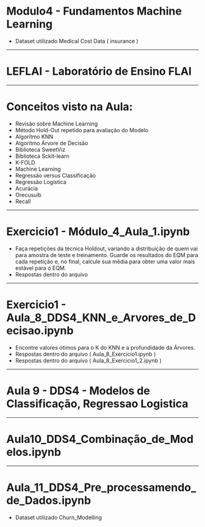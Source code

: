 # Modulo4 - Fundamentos Machine Learning
* Dataset utilizado Medical Cost Data ( insurance )
---
# LEFLAI - Laboratório de Ensino FLAI
---
# Conceitos visto na Aula:
- Revisão sobre Machine Learning
- Método Hold-Out repetido para avaliação do Modelo
- Algoritmo KNN
- Algoritmo Árvore de Decisão
- Biblioteca SweetViz
- Biblioteca Sckit-learn
- K-FOLD
- Machine Learning
- Regressão versus Classificação
- Regressão Logística
- Acurácia
- Orecusuib
- Recall

---
# Exercicio1 - Módulo_4_Aula_1.ipynb
  * Faça repetições da técnica Holdout, variando a distribuição de quem vai para amostra de teste e treinamento. Guarde os resultados do EQM para cada repetição e, no final, calcule sua média para obter uma valor mais estável para o EQM.
 * Respostas dentro do arquivo

---
# Exercicio1 - Aula_8_DDS4_KNN_e_Arvores_de_Decisao.ipynb
*  Encontre valores ótimos para o K do KNN e a profundidade da Árvores.
*  Respostas dentro do arquivo ( Aula_8_Exercicio1.ipynb )
*  Respostas dentro do arquivo ( Aula_8_Exercicio1_2.ipynb ) 


---
# Aula 9 - DDS4 - Modelos de Classificação, Regressao Logistica
---
# Aula10_DDS4_Combinação_de_Modelos.ipynb
---
# Aula_11_DDS4_Pre_processamendo_de_Dados.ipynb
* Dataset utilizado Churn_Modelling
